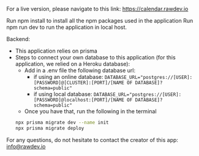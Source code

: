 For a live version, please navigate to this link: https://calendar.rawdev.io

Run npm install to install all the npm packages used in the application
Run npm run dev to run the application in local host.

Backend:

- This application relies on prisma
- Steps to connect your own database to this application (for this application, we relied on a Heroku database):
  - Add in a .env file the following database url:
    - if using an online database:
      `DATABASE_URL="postgres://[USER]:[PASSWORD]@[CLUSTER]:[PORT]/[NAME OF DATABASE]?schema=public"`
    - if using local database:
      `DATABASE_URL="postgres://[USER]:[PASSWORD]@localhost:[PORT]/[NAME OF DATABASE]?schema=public"`
  - Once you have that, run the following in the terminal
  ```bash
  npx prisma migrate dev --name init
  npx prisma migrate deploy
  ```

For any questions, do not hesitate to contact the creator of this app: info@rawdev.io
